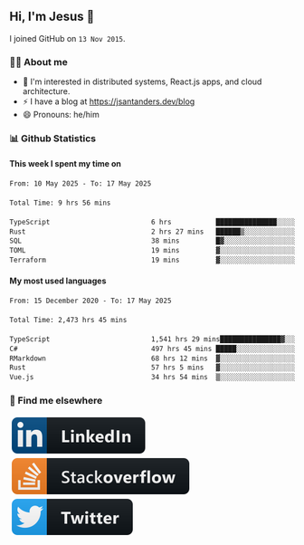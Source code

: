 ## Hi, I'm Jesus 👋

I joined GitHub on `13 Nov 2015`.

<!-- Talking about you -->

### 👨‍💻 About me

- 👦 I'm interested in distributed systems, React.js apps, and cloud architecture.
- ⚡️ I have a blog at <https://jsantanders.dev/blog>
- 😄 Pronouns: he/him

### 📊 Github Statistics

#### This week I spent my time on

<!--START_SECTION:weekly-->

```txt
From: 10 May 2025 - To: 17 May 2025

Total Time: 9 hrs 56 mins

TypeScript                         6 hrs           ███████████████░░░░░░░░░░   60.51 %
Rust                               2 hrs 27 mins   ██████▒░░░░░░░░░░░░░░░░░░   24.77 %
SQL                                38 mins         █▓░░░░░░░░░░░░░░░░░░░░░░░   06.52 %
TOML                               19 mins         ▓░░░░░░░░░░░░░░░░░░░░░░░░   03.23 %
Terraform                          19 mins         ▓░░░░░░░░░░░░░░░░░░░░░░░░   03.21 %
```

<!--END_SECTION:weekly-->

#### My most used languages

<!--START_SECTION:alltime-->

```txt
From: 15 December 2020 - To: 17 May 2025

Total Time: 2,473 hrs 45 mins

TypeScript                         1,541 hrs 29 mins███████████████▓░░░░░░░░░   62.31 %
C#                                 497 hrs 45 mins █████░░░░░░░░░░░░░░░░░░░░   20.12 %
RMarkdown                          68 hrs 12 mins  ▓░░░░░░░░░░░░░░░░░░░░░░░░   02.76 %
Rust                               57 hrs 5 mins   ▓░░░░░░░░░░░░░░░░░░░░░░░░   02.31 %
Vue.js                             34 hrs 54 mins  ▒░░░░░░░░░░░░░░░░░░░░░░░░   01.41 %
```

<!--END_SECTION:alltime-->

### 📢 Find me elsewhere

<p>
  <a target="_blank" href="https://linkedin.com/in/jsantanders">
    <img src="https://github.com/jsantanders/jsantanders/blob/master/img/linkedin.svg" alt="LinkedIn" style="vertical-align:top; margin:4px">
  </a>
  
  <a target="_blank" href="https://stackoverflow.com/users/7318331/jesus-santander">
    <img src="https://github.com/jsantanders/jsantanders/blob/master/img/stackoverflow.svg" alt="StackOverflow" style="vertical-align:top; margin:4px">
  </a>
  
  <a target="_blank" href="http://twitter.com/jsantanders">
    <img src="https://github.com/jsantanders/jsantanders/blob/master/img/twitter.svg" alt="Twitter" style="vertical-align:top; margin:4px">
  </a>
</p>
